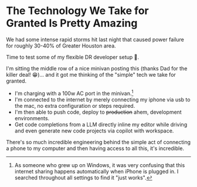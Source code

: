 # The Technology We Take for Granted Is Pretty Amazing


We had some intense rapid storms hit last night that caused power failure for roughly 30-40% of Greater Houston area.

Time to test some of my flexible DR developer setup 💪.

I&#39;m sitting the middle row of a nice minivan posting this (thanks Dad for the killer deal! 😁)... and it got me thinking of the &#34;simple&#34; tech we take for granted.

- I&#39;m charging with a 100w AC port in the minivan.[^1]
- I&#39;m connected to the internet by merely connecting my iphone via usb to the mac, no extra configuration or steps required.
- I&#39;m then able to push code, deploy to ~~production~~ ahem, development environments.
- Get code completions from a LLM directly inline my editor while driving and even generate new code projects via copilot with workspace.

There&#39;s so much incredible engineering behind the simple act of connecting a phone to my computer and then having access to all this, it&#39;s incredible.

[^1]: As someone who grew up on Windows, it was very confusing that this internet sharing happens automatically when iPhone is plugged in. I searched throughout all settings to find it &#34;just works&#34;.

